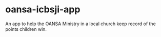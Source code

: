 # oansa-icbsji-app
An app to help the OANSA Ministry in a local church keep record of the points children win. 
